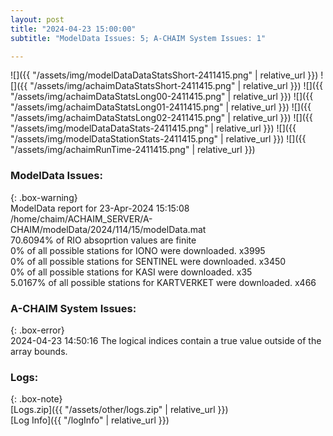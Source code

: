 ```yaml
---
layout: post
title: "2024-04-23 15:00:00"
subtitle: "ModelData Issues: 5; A-CHAIM System Issues: 1"

---
```


![]({{ "/assets/img/modelDataDataStatsShort-2411415.png" | relative_url }})
![]({{ "/assets/img/achaimDataStatsShort-2411415.png" | relative_url }})
![]({{ "/assets/img/achaimDataStatsLong00-2411415.png" | relative_url }})
![]({{ "/assets/img/achaimDataStatsLong01-2411415.png" | relative_url }})
![]({{ "/assets/img/achaimDataStatsLong02-2411415.png" | relative_url }})
![]({{ "/assets/img/modelDataDataStats-2411415.png" | relative_url }})
![]({{ "/assets/img/modelDataStationStats-2411415.png" | relative_url }})
![]({{ "/assets/img/achaimRunTime-2411415.png" | relative_url }})


### ModelData Issues:  
  
{: .box-warning}  
 ModelData report for 23-Apr-2024 15:15:08   
 /home/chaim/ACHAIM_SERVER/A-CHAIM/modelData/2024/114/15/modelData.mat   
 70.6094% of RIO absoprtion values are finite   
 0% of all possible stations for IONO were downloaded. x3995   
 0% of all possible stations for SENTINEL were downloaded. x3450   
 0% of all possible stations for KASI were downloaded. x35   
 5.0167% of all possible stations for KARTVERKET were downloaded. x466   
  
### A-CHAIM System Issues:  
  
{: .box-error}  
2024-04-23 14:50:16 The logical indices contain a true value outside of the array bounds.  

### Logs:  
  
{: .box-note}  
[Logs.zip]({{ "/assets/other/logs.zip" | relative_url }})  
[Log Info]({{ "/logInfo" | relative_url }})  
